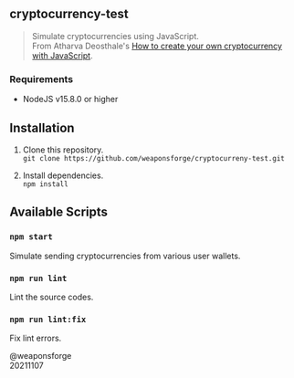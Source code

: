 ## cryptocurrency-test

> Simulate cryptocurrencies using JavaScript.  
> From Atharva Deosthale's [How to create your own cryptocurrency with JavaScript](https://blog.logrocket.com/how-to-create-cryptocurrency-javascript/).

### Requirements

- NodeJS v15.8.0 or higher

## Installation

1. Clone this repository.  
`git clone https://github.com/weaponsforge/cryptocurreny-test.git`

2. Install dependencies.  
`npm install`

## Available Scripts

### `npm start`

Simulate sending cryptocurrencies from various user wallets.

### `npm run lint`

Lint the source codes.

### `npm run lint:fix`

Fix lint errors.


@weaponsforge  
20211107
